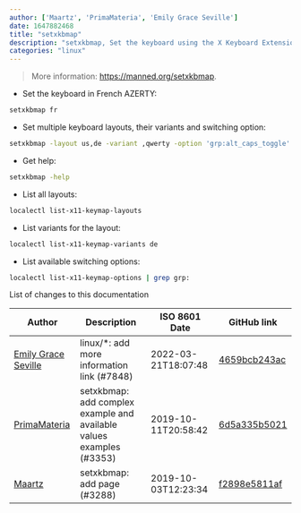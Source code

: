 ```yaml
---
author: ['Maartz', 'PrimaMateria', 'Emily Grace Seville']
date: 1647882468
title: "setxkbmap"
description: "setxkbmap, Set the keyboard using the X Keyboard Extension."
categories: "linux"
---
```

> More information: <https://manned.org/setxkbmap>.

- Set the keyboard in French AZERTY:

```bash
setxkbmap fr
```

- Set multiple keyboard layouts, their variants and switching option:

```bash
setxkbmap -layout us,de -variant ,qwerty -option 'grp:alt_caps_toggle'
```

- Get help:

```bash
setxkbmap -help
```

- List all layouts:

```bash
localectl list-x11-keymap-layouts
```

- List variants for the layout:

```bash
localectl list-x11-keymap-variants de
```

- List available switching options:

```bash
localectl list-x11-keymap-options | grep grp:
```
List of changes to this documentation


Author | Description | ISO 8601 Date | GitHub link
------|-----|-----|-----
[Emily Grace Seville](mailto:emilyseville7cf@gmail.com) | linux/*: add more information link (#7848) | 2022-03-21T18:07:48 | [4659bcb243ac](https://github.com/tldr-pages/tldr/commit/4659bcb243ac572c9e0c95117097801f1e62bda4)
[PrimaMateria](mailto:matus.benko@gmail.com) | setxkbmap: add complex example and available values examples (#3353) | 2019-10-11T20:58:42 | [6d5a335b5021](https://github.com/tldr-pages/tldr/commit/6d5a335b5021bf6e01db2cdca418a7408df4f227)
[Maartz](mailto:maartz@protonmail.com) | setxkbmap: add page (#3288) | 2019-10-03T12:23:34 | [f2898e5811af](https://github.com/tldr-pages/tldr/commit/f2898e5811afdda798587404bcc9104eda4d4b7b)

